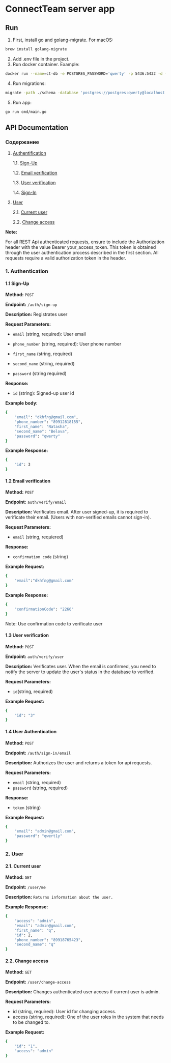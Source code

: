 # ConnectTeam server app 

## Run 
1. First, install go and golang-migrate. For macOS:
``` bash
brew install golang-migrate
```
2. Add .env file in the project.
3. Run docker container. Example:
``` bash
docker run --name=ct-db -e POSTGRES_PASSWORD='qwerty' -p 5436:5432 -d --rm postgres
```
4. Run migrations:
``` bash
migrate -path ./schema -database 'postgres://postgres:qwerty@localhost:5436/postgres?sslmode=disable' up
```
5. Run app:
``` bash
go run cmd/main.go
```
## API Documentation

### Содержание

1. [Authentification](#auth)
   
   1.1. [Sign-Up](#sign-up)

   1.2. [Email verification](#verify-email)
   
   1.3. [User verification](#verify-user)
   
   1.4. [Sign-In](#sign-in)

2. [User](#user)
   
   2.1. [Current user](#get-me)
   
   2.2. [Change access](#change-access)

**Note:**

For all REST Api authenticated requests, ensure to include the Authorization header with the value Bearer 
your_access_token. This token is obtained through the user authentication process described in the
first section.
All requests require a valid authorization token in the header.

<a id="auth"></a>
### 1. Authentication
<a id="sign-up"></a>
#### 1.1 Sign-Up

**Method:** `POST`

**Endpoint:** `/auth/sign-up`

**Description:** Registrates user

**Request Parameters:**

* `email` (string, required): User email  

* `phone_number` (string, required): User phone number 

* `first_name` (string, required)

* `second_name` (string, required)

* `password` (string required)

**Response:**

* `id` (string): Signed-up user id

**Example body:**
``` bash
{
    "email": "dkhfлg@gmail.com",
    "phone_number": "89912818155",
    "first_name": "Natasha",
    "second_name": "Belova", 
    "password": "qwerty"
}
```

**Example Response:**
``` bash
{
    "id": 3
}
```
<a id="verify-email"></a>
#### 1.2 Email verification

**Method:** `POST`

**Endpoint:** `auth/verify/email`

**Description:** Verificates email. After user signed-up, it is required to verificate their email. (Users with non-verified emails cannot sign-in).

**Request Parameters:**
* `email` (string, requiered)

**Response:**
* `confirmation code` (string)

**Example Request:**
``` bash
{
    "email":"dkhfлg@gmail.com"
}
```

**Example Response:**
``` bash
{
    "confirmationCode": "2266"
}
```
Note: Use confirmation code to verificate user 

<a id="verify-user"></a>
#### 1.3 User verification

**Method:** `POST`

**Endpoint:** `auth/verify/user`

**Description:** Verificates user. When the email is confirmed, you need to notify the server to update the user's status in the database to verified.

**Request Parameters:**

* `id`(string, required)

**Example Request:**
``` bash
{
    "id": "3"
}
```
<a id="sign-in"></a>
#### 1.4 User Authentication 

**Method:** `POST`

**Endpoint:** `/auth/sign-in/email`

**Description:** Authorizes the user and returns a token for api requests.

**Request Parameters:**

* `email` (string, required)
* `password` (string, required)

**Response:**
* `token` (string)

**Example Request:**
``` bash
{
    "email": "admin@gmail.com",
    "password": "qwert1y"
}
```
<a id="user"></a>
### 2. User 

<a id="get-me"></a>
#### 2.1. Current user 

**Method:** `GET`

**Endpoint:** `/user/me`

**Description:** `Returns information about the user.`

**Example Response:**
```bash
{
    "access": "admin",
    "email": "admin@gmail.com",
    "first_name": "q",
    "id": 2,
    "phone_number": "89918765423",
    "second_name": "q"
}
```

<a id="change-access"></a>
#### 2.2. Change access

**Method:** `GET`

**Endpoint:** `/user/change-access`

**Description:** Changes authenticated user access if current user is admin.

**Request Parameters:** 
* id (string, required): User id for changing access.
* access (string, required): One of the user roles in the system that needs to be changed to.

**Example Request:**
```bash
{
    "id": "1", 
    "access": "admin"
}
```
